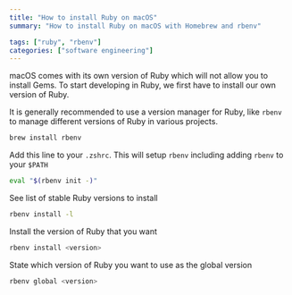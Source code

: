 ```yaml
---
title: "How to install Ruby on macOS"
summary: "How to install Ruby on macOS with Homebrew and rbenv"

tags: ["ruby", "rbenv"]
categories: ["software engineering"]
---
```


macOS comes with its own version of Ruby which will not allow you to install Gems. To start developing in Ruby, we first have to install our own version of Ruby.

It is generally recommended to use a version manager for Ruby, like `rbenv` to manage different versions of Ruby in various projects.

```bash
brew install rbenv
```

Add this line to your `.zshrc`. This will setup `rbenv` including adding `rbenv` to your `$PATH`

```bash
eval "$(rbenv init -)"
```

See list of stable Ruby versions to install

```bash
rbenv install -l
```

Install the version of Ruby that you want

```bash
rbenv install <version>
```

State which version of Ruby you want to use as the global version

```bash
rbenv global <version>
```
